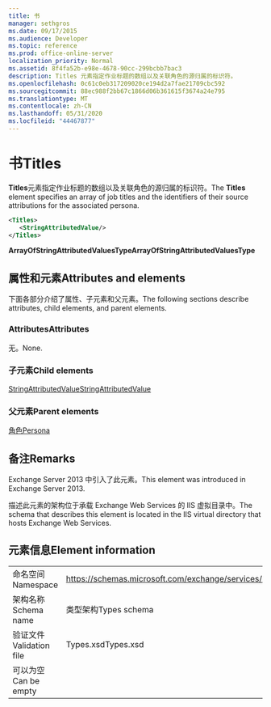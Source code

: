 ```yaml
---
title: 书
manager: sethgros
ms.date: 09/17/2015
ms.audience: Developer
ms.topic: reference
ms.prod: office-online-server
localization_priority: Normal
ms.assetid: 8f4fa52b-e98e-4678-90cc-299bcbb7bac3
description: Titles 元素指定作业标题的数组以及关联角色的源归属的标识符。
ms.openlocfilehash: 0c61c0eb317209020ce194d2a7fae21709cbc592
ms.sourcegitcommit: 88ec988f2bb67c1866d06b361615f3674a24e795
ms.translationtype: MT
ms.contentlocale: zh-CN
ms.lasthandoff: 05/31/2020
ms.locfileid: "44467877"
---
```

# <a name="titles"></a><span data-ttu-id="9a9e3-103">书</span><span class="sxs-lookup"><span data-stu-id="9a9e3-103">Titles</span></span>

<span data-ttu-id="9a9e3-104">**Titles**元素指定作业标题的数组以及关联角色的源归属的标识符。</span><span class="sxs-lookup"><span data-stu-id="9a9e3-104">The **Titles** element specifies an array of job titles and the identifiers of their source attributions for the associated persona.</span></span> 
  
```XML
<Titles>
   <StringAttributedValue/>
</Titles>
```

 <span data-ttu-id="9a9e3-105">**ArrayOfStringAttributedValuesType**</span><span class="sxs-lookup"><span data-stu-id="9a9e3-105">**ArrayOfStringAttributedValuesType**</span></span>
## <a name="attributes-and-elements"></a><span data-ttu-id="9a9e3-106">属性和元素</span><span class="sxs-lookup"><span data-stu-id="9a9e3-106">Attributes and elements</span></span>

<span data-ttu-id="9a9e3-107">下面各部分介绍了属性、子元素和父元素。</span><span class="sxs-lookup"><span data-stu-id="9a9e3-107">The following sections describe attributes, child elements, and parent elements.</span></span>
  
### <a name="attributes"></a><span data-ttu-id="9a9e3-108">Attributes</span><span class="sxs-lookup"><span data-stu-id="9a9e3-108">Attributes</span></span>

<span data-ttu-id="9a9e3-109">无。</span><span class="sxs-lookup"><span data-stu-id="9a9e3-109">None.</span></span>
  
### <a name="child-elements"></a><span data-ttu-id="9a9e3-110">子元素</span><span class="sxs-lookup"><span data-stu-id="9a9e3-110">Child elements</span></span>

[<span data-ttu-id="9a9e3-111">StringAttributedValue</span><span class="sxs-lookup"><span data-stu-id="9a9e3-111">StringAttributedValue</span></span>](stringattributedvalue.md)
  
### <a name="parent-elements"></a><span data-ttu-id="9a9e3-112">父元素</span><span class="sxs-lookup"><span data-stu-id="9a9e3-112">Parent elements</span></span>

[<span data-ttu-id="9a9e3-113">角色</span><span class="sxs-lookup"><span data-stu-id="9a9e3-113">Persona</span></span>](persona.md)
  
## <a name="remarks"></a><span data-ttu-id="9a9e3-114">备注</span><span class="sxs-lookup"><span data-stu-id="9a9e3-114">Remarks</span></span>

<span data-ttu-id="9a9e3-115">Exchange Server 2013 中引入了此元素。</span><span class="sxs-lookup"><span data-stu-id="9a9e3-115">This element was introduced in Exchange Server 2013.</span></span>
  
<span data-ttu-id="9a9e3-116">描述此元素的架构位于承载 Exchange Web Services 的 IIS 虚拟目录中。</span><span class="sxs-lookup"><span data-stu-id="9a9e3-116">The schema that describes this element is located in the IIS virtual directory that hosts Exchange Web Services.</span></span>
  
## <a name="element-information"></a><span data-ttu-id="9a9e3-117">元素信息</span><span class="sxs-lookup"><span data-stu-id="9a9e3-117">Element information</span></span>

|||
|:-----|:-----|
|<span data-ttu-id="9a9e3-118">命名空间</span><span class="sxs-lookup"><span data-stu-id="9a9e3-118">Namespace</span></span>  <br/> |https://schemas.microsoft.com/exchange/services/2006/types  <br/> |
|<span data-ttu-id="9a9e3-119">架构名称</span><span class="sxs-lookup"><span data-stu-id="9a9e3-119">Schema name</span></span>  <br/> |<span data-ttu-id="9a9e3-120">类型架构</span><span class="sxs-lookup"><span data-stu-id="9a9e3-120">Types schema</span></span>  <br/> |
|<span data-ttu-id="9a9e3-121">验证文件</span><span class="sxs-lookup"><span data-stu-id="9a9e3-121">Validation file</span></span>  <br/> |<span data-ttu-id="9a9e3-122">Types.xsd</span><span class="sxs-lookup"><span data-stu-id="9a9e3-122">Types.xsd</span></span>  <br/> |
|<span data-ttu-id="9a9e3-123">可以为空</span><span class="sxs-lookup"><span data-stu-id="9a9e3-123">Can be empty</span></span>  <br/> ||
   

